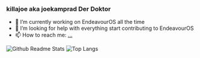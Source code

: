 ### killajoe aka joekamprad **Der Doktor**

- 🔭 I’m currently working on EndeavourOS all the time 
- 🤔 I’m looking for help with everything start contributing to EndeavourOS 
- 📫 How to reach me: [...](https://forum.endeavouros.com/u/joekamprad/)



![Github Readme Stats](https://github-readme-stats.vercel.app/api?username=killajoe&show_icons=true&bg_color=161320&text_color=D9E0EE&icon_color=DDB6F2&title_color=96CDFB)
![Top Langs](https://github-readme-stats.vercel.app/api/top-langs/?username=killajoe&layout=compact&bg_color=161320&text_color=D9E0EE&icon_color=DDB6F2&title_color=96CDFB)
